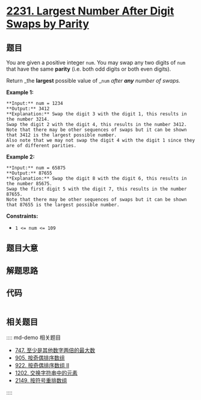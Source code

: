# [2231. Largest Number After Digit Swaps by Parity](https://leetcode.com/problems/largest-number-after-digit-swaps-by-parity)

## 题目

You are given a positive integer `num`. You may swap any two digits of `num`
that have the same **parity** (i.e. both odd digits or both even digits).

Return _the **largest** possible value of _`num` _after **any** number of
swaps._



**Example 1:**

    
    
    **Input:** num = 1234
    **Output:** 3412
    **Explanation:** Swap the digit 3 with the digit 1, this results in the number 3214.
    Swap the digit 2 with the digit 4, this results in the number 3412.
    Note that there may be other sequences of swaps but it can be shown that 3412 is the largest possible number.
    Also note that we may not swap the digit 4 with the digit 1 since they are of different parities.
    

**Example 2:**

    
    
    **Input:** num = 65875
    **Output:** 87655
    **Explanation:** Swap the digit 8 with the digit 6, this results in the number 85675.
    Swap the first digit 5 with the digit 7, this results in the number 87655.
    Note that there may be other sequences of swaps but it can be shown that 87655 is the largest possible number.
    



**Constraints:**

  * `1 <= num <= 109`


## 题目大意

## 解题思路

## 代码

```javascript

```

## 相关题目

:::: md-demo 相关题目
- [747. 至少是其他数字两倍的最大数](https://leetcode.com/problems/largest-number-at-least-twice-of-others)
- [905. 按奇偶排序数组](https://leetcode.com/problems/sort-array-by-parity)
- [922. 按奇偶排序数组 II](https://leetcode.com/problems/sort-array-by-parity-ii)
- [1202. 交换字符串中的元素](https://leetcode.com/problems/smallest-string-with-swaps)
- [2149. 按符号重排数组](https://leetcode.com/problems/rearrange-array-elements-by-sign)

::::
